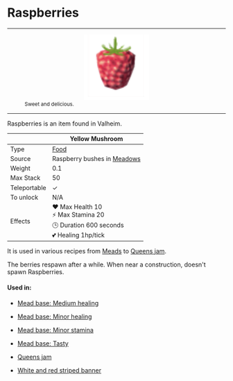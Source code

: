 # Raspberries
-------------

<style>
img {width:30px;}
.tb {width:150px;display: block;margin-left: auto;margin-right: auto;}
</style>

<figure>
<img src="/assets/raspberries.png" class="tb" />
<figcaption><small>Sweet and delicious.</small></figcaption>
</figure>

-------------

Raspberries is an item found in Valheim.

|        | Yellow Mushroom              |
| ----------- | ------------------------------------ |
| Type       | [Food](../../type/food)  |
| Source      | Raspberry bushes in [Meadows](../../biomes/meadows) |
| Weight | 0.1
| Max Stack | 50
| Teleportable | ✓
| To unlock | N/A |
| Effects | ❤️ Max Health 10<br>⚡ Max Stamina 20<br>🕒 Duration 600 seconds<br>💕 Healing 1hp/tick

It is used in various recipes from [Meads](../../objects/fermenter) to [Queens jam](../../items/queens_jam).

The berries respawn after a while. When near a construction, doesn't spawn Raspberries.

#### Used in:

* [Mead base: Medium healing](../../items/bronze)
* [Mead base: Minor healing](../../items/mead_base_minor_healing)
* [Mead base: Minor stamina](../../items/mead_base_minor_stamina)
* [Mead base: Tasty](../../items/mead_base_tasty)
* [Queens jam](../../items/queens_jam)


* [White and red striped banner](../../object/white_and_red_striped_banner)